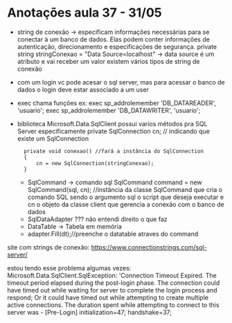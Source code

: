 # Anotações aula 37 - 31/05

- string de conexão -> especificam informações necessárias para se conectar à um banco de dados. Elas podem conter informações de autenticação, direcionamento e especificações de segurança.
private string stringConexao = "Data Source=localhost" -> data source é um atributo e vai receber um valor
existem vários tipos de string de conexão

- com um login vc pode acesar o sql server, mas para acessar o banco de dados o login deve estar associado a um user

- exec chama funções ex: 
exec sp_addrolemember 'DB_DATAREADER', 'usuario';
exec sp_addrolemember 'DB_DATAWRITER', 'usuario';

- biblioteca Microsoft.Data.SqlClient possui varios métodos pra SQL Server especificamente
        private SqlConnection cn; // indicando que existe um SqlConnection

        private void conexao() //fará a instância do SqlConnection
        {
            cn = new SqlConnection(stringConexao);
        }


    - SqlCommand -> comando sql 
    SqlCommand command = new SqlCommand(sql, cn); //instância da classe  SqlCommand que cria o comando SQL
        sendo o argumento sql o script que deseja executar e cn o objeto da classe client que gerencia a conexão com o banco de dados
    - SqlDataAdapter ??? não entendi direito o que faz
    - DataTable -> Tabela em memória
    - adapter.Fill(dt);//preenche o datatable atraves do command


site com strings de conexão: https://www.connectionstrings.com/sql-server/

estou tendo esse problema algumas vezes: Microsoft.Data.SqlClient.SqlException: 'Connection Timeout Expired.  The timeout period elapsed during the post-login phase.  The connection could have timed out while waiting for server to complete the login process and respond; Or it could have timed out while attempting to create multiple active connections.  The duration spent while attempting to connect to this server was - [Pre-Login] initialization=47; handshake=37; 